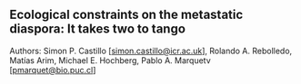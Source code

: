 ## Ecological constraints on the metastatic diaspora: It takes two to tango 
Authors: Simon P. Castillo [simon.castillo@icr.ac.uk], Rolando A. Rebolledo, Matías Arim, Michael E. Hochberg, Pablo A. Marquetv [pmarquet@bio.puc.cl]

